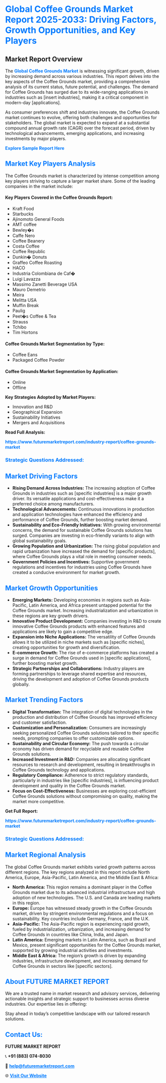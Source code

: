 <h1 style="color: #007BFF;">Global Coffee Grounds Market Report 2025-2033: Driving Factors, Growth Opportunities, and Key Players</h1>

<section id="overview">
<h2>Market Report Overview</h2>
<p>The <a href="https://www.futuremarketreport.com/industry-report/coffee-grounds-market" style="color: #007BFF; text-decoration: none;"><strong>Global Coffee Grounds Market</strong></a> is witnessing significant growth, driven by increasing demand across various industries. This report delves into the key aspects of the Coffee Grounds market, providing a comprehensive analysis of its current status, future potential, and challenges. The demand for Coffee Grounds has surged due to its wide-ranging applications in industries such as [insert industries], making it a critical component in modern-day [applications].</p>
<p>As consumer preferences shift and industries innovate, the Coffee Grounds market continues to evolve, offering both challenges and opportunities for stakeholders. The global market is expected to expand at a substantial compound annual growth rate (CAGR) over the forecast period, driven by technological advancements, emerging applications, and increasing investments by major players.</p>
</section>

<section id="overview">
<p><a href="https://www.futuremarketreport.com/request-sample/reportId=90676" style="color: #007BFF; text-decoration: none;"><strong>Explore Sample Report Here</strong></a></p>
</section>

<section id="key-players">
<h2 style="color: #007BFF;">Market Key Players Analysis</h2>
<p>The Coffee Grounds market is characterized by intense competition among key players striving to capture a larger market share. Some of the leading companies in the market include:</p>
<h4>Key Players Covered in the Coffee Grounds Report:</h4>
<ul><li>Kraft Food</li><li>Starbucks</li><li>Ajinomoto General Foods</li><li>AMT coffee</li><li>Bewley�s</li><li>Caffe Nero</li><li>Coffee Beanery</li><li>Costa Coffee</li><li>Coffee Republic</li><li>Dunkin� Donuts</li><li>Graffeo Coffee Roasting</li><li>HACO</li><li>Industria Colombiana de Caf�</li><li>Luigi Lavazza</li><li>Massimo Zanetti Beverage USA</li><li>Mauro Demetrio</li><li>Meira</li><li>Melitta USA</li><li>Muffin Break</li><li>Paulig</li><li>Peet�s Coffee &amp; Tea</li><li>Strauss</li><li>Tchibo</li><li>Tim Hortons</li></ul>
<h4>Coffee Grounds Market Segmentation by Type:</h4>
<ul><li>Coffee Eans</li><li>Packaged Coffee Powder</li></ul>

<h4>Coffee Grounds Market Segmentation by Application:</h4>
<ul><li>Online</li><li>Offline</li></ul>
<p><strong>Key Strategies Adopted by Market Players:</strong></p>
<ul>
<li>Innovation and R&D</li>
<li>Geographical Expansion</li>
<li>Sustainability Initiatives</li>
<li>Mergers and Acquisitions</li>
</ul>
</section>

<section>
<p><strong>Read Full Analysis: </strong></p><a href="https://www.futuremarketreport.com/industry-report/coffee-grounds-market" style="color: #007BFF; text-decoration: none;"><strong>https://www.futuremarketreport.com/industry-report/coffee-grounds-market</strong></a>
<h3 style="color: #007BFF;">Strategic Questions Addressed:</h3>
</section>

<section id="driving-factors">
<h2 style="color: #007BFF;">Market Driving Factors</h2>
<ul>
<li><strong>Rising Demand Across Industries:</strong> The increasing adoption of Coffee Grounds in industries such as [specific industries] is a major growth driver. Its versatile applications and cost-effectiveness make it a preferred choice among manufacturers.</li>
<li><strong>Technological Advancements:</strong> Continuous innovations in production and application technologies have enhanced the efficiency and performance of Coffee Grounds, further boosting market demand.</li>
<li><strong>Sustainability and Eco-Friendly Initiatives:</strong> With growing environmental concerns, the demand for sustainable Coffee Grounds solutions has surged. Companies are investing in eco-friendly variants to align with global sustainability goals.</li>
<li><strong>Growing Population and Urbanization:</strong> The rising global population and rapid urbanization have increased the demand for [specific products], where Coffee Grounds plays a vital role in meeting consumer needs.</li>
<li><strong>Government Policies and Incentives:</strong> Supportive government regulations and incentives for industries using Coffee Grounds have created a conducive environment for market growth.</li>
</ul>
</section>

<section id="growth-opportunities">
<h2 style="color: #007BFF;">Market Growth Opportunities</h2>
<ul>
<li><strong>Emerging Markets:</strong> Developing economies in regions such as Asia-Pacific, Latin America, and Africa present untapped potential for the Coffee Grounds market. Increasing industrialization and urbanization in these regions are key growth drivers.</li>
<li><strong>Innovative Product Development:</strong> Companies investing in R&D to create innovative Coffee Grounds products with enhanced features and applications are likely to gain a competitive edge.</li>
<li><strong>Expansion into Niche Applications:</strong> The versatility of Coffee Grounds allows it to be utilized in niche markets such as [specific niches], creating opportunities for growth and diversification.</li>
<li><strong>E-commerce Growth:</strong> The rise of e-commerce platforms has created a surge in demand for Coffee Grounds used in [specific applications], further boosting market growth.</li>
<li><strong>Strategic Partnerships and Collaborations:</strong> Industry players are forming partnerships to leverage shared expertise and resources, driving the development and adoption of Coffee Grounds products globally.</li>
</ul>
</section>

<section id="trending-factors">
<h2 style="color: #007BFF;">Market Trending Factors</h2>
<ul>
<li><strong>Digital Transformation:</strong> The integration of digital technologies in the production and distribution of Coffee Grounds has improved efficiency and customer satisfaction.</li>
<li><strong>Customization and Personalization:</strong> Consumers are increasingly seeking personalized Coffee Grounds solutions tailored to their specific needs, prompting companies to offer customizable options.</li>
<li><strong>Sustainability and Circular Economy:</strong> The push towards a circular economy has driven demand for recyclable and reusable Coffee Grounds solutions.</li>
<li><strong>Increased Investment in R&D:</strong> Companies are allocating significant resources to research and development, resulting in breakthroughs in Coffee Grounds technology and applications.</li>
<li><strong>Regulatory Compliance:</strong> Adherence to strict regulatory standards, particularly in industries like [specific industries], is influencing product development and quality in the Coffee Grounds market.</li>
<li><strong>Focus on Cost-Effectiveness:</strong> Businesses are exploring cost-efficient Coffee Grounds solutions without compromising on quality, making the market more competitive.</li>
</ul>
</section>

<section>
<p><strong>Get Full Report: </strong></p><a href="https://www.futuremarketreport.com/industry-report/coffee-grounds-market" style="color: #007BFF; text-decoration: none;"><strong>https://www.futuremarketreport.com/industry-report/coffee-grounds-market</strong></a>
<h3 style="color: #007BFF;">Strategic Questions Addressed:</h3>
</section>


<section id="regional-analysis">
<h2 style="color: #007BFF;">Market Regional Analysis</h2>
<p>The global Coffee Grounds market exhibits varied growth patterns across different regions. The key regions analyzed in this report include North America, Europe, Asia-Pacific, Latin America, and the Middle East & Africa:</p>
<ul>
<li><strong>North America:</strong> This region remains a dominant player in the Coffee Grounds market due to its advanced industrial infrastructure and high adoption of new technologies. The U.S. and Canada are leading markets in this region.</li>
<li><strong>Europe:</strong> Europe has witnessed steady growth in the Coffee Grounds market, driven by stringent environmental regulations and a focus on sustainability. Key countries include Germany, France, and the U.K.</li>
<li><strong>Asia-Pacific:</strong> The Asia-Pacific region is experiencing rapid growth, fueled by industrialization, urbanization, and increasing demand for Coffee Grounds in countries like China, India, and Japan.</li>
<li><strong>Latin America:</strong> Emerging markets in Latin America, such as Brazil and Mexico, present significant opportunities for the Coffee Grounds market, supported by growing industrial activities and investments.</li>
<li><strong>Middle East & Africa:</strong> The region’s growth is driven by expanding industries, infrastructure development, and increasing demand for Coffee Grounds in sectors like [specific sectors].</li>
</ul>
</section>

<footer>
<h2 style="color: #007BFF;">About FUTURE MARKET REPORT</h2>
<p>We are a trusted name in market research and advisory services, delivering actionable insights and strategic support to businesses across diverse industries. Our expertise lies in offering:</p>

<p>Stay ahead in today’s competitive landscape with our tailored research solutions.</p>

<h2 style="color: #007BFF;">Contact Us:</h2>
<p><strong>FUTURE MARKET REPORT</strong></p>
<p>📞 <strong>+91 (883) 074-8030</strong></p>
<p>📧 <strong><a href="mailto:help@futuremarketreport.com" style="color: #007BFF;">help@futuremarketreport.com</a></strong></p>
<p>🌐 <strong><a href="https://www.futuremarketreport.com/" style="color: #007BFF;">Visit Our Website</a></strong></p>
</footer>